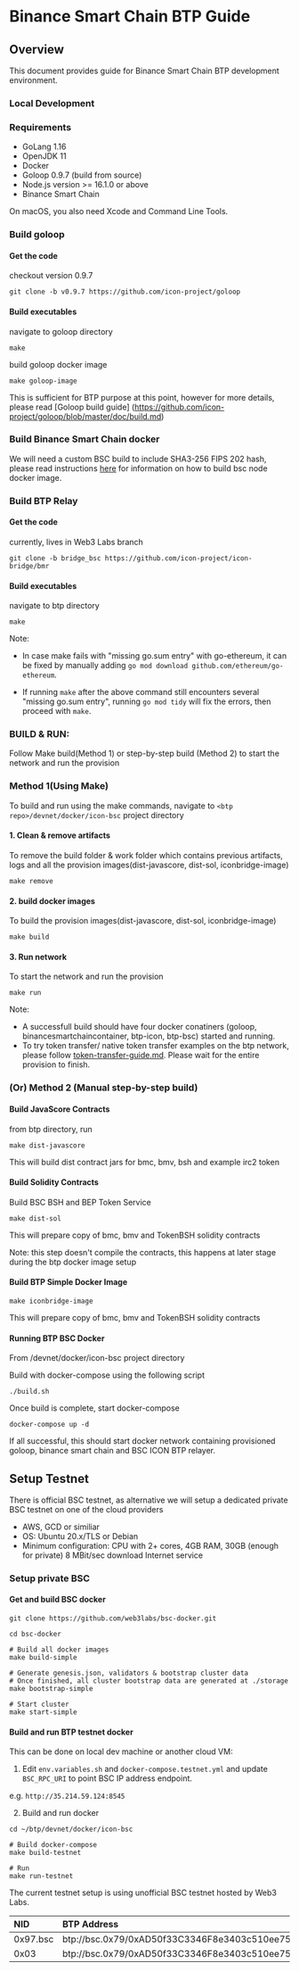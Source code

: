 # Binance Smart Chain BTP Guide

## Overview

This document provides guide for Binance Smart Chain BTP development environment.

### Local Development

### Requirements

- GoLang 1.16
- OpenJDK 11
- Docker
- Goloop 0.9.7 (build from source)
- Node.js version >= 16.1.0 or above
- Binance Smart Chain

On macOS, you also need Xcode and Command Line Tools.

### Build goloop

#### Get the code
checkout version 0.9.7
```
git clone -b v0.9.7 https://github.com/icon-project/goloop 
```

#### Build executables
navigate to goloop directory
```
make
```

build goloop docker image
```
make goloop-image
```

This is sufficient for BTP purpose at this point, however for more details, please read [Goloop build guide] (https://github.com/icon-project/goloop/blob/master/doc/build.md)

### Build Binance Smart Chain docker

We will need a custom BSC build to include SHA3-256 FIPS 202 hash,
please read instructions [here](https://github.com/icon-project/icon-bridge/bmr/tree/bridge_bsc/devnet)
for information on how to build bsc node docker image.

### Build BTP Relay

#### Get the code
currently, lives in Web3 Labs branch
```
git clone -b bridge_bsc https://github.com/icon-project/icon-bridge/bmr 
```

#### Build executables
navigate to btp directory
```
make
```

Note: 
- In case make fails with "missing go.sum entry" with go-ethereum, it can be fixed by manually adding `go mod download github.com/ethereum/go-ethereum`.

- If running `make` after the above command still encounters several "missing go.sum entry", running `go mod tidy` will fix the errors, then proceed with `make`.

### BUILD & RUN:
Follow Make build(Method 1) or step-by-step build (Method 2) to start the network and run the provision

### Method 1(Using Make)
To build and run using the make commands, navigate to  `<btp repo>/devnet/docker/icon-bsc` project directory
#### 1. Clean & remove artifacts
To remove the build folder & work folder which contains previous artifacts, logs and all the provision images(dist-javascore, dist-sol, iconbridge-image)
    
    make remove

#### 2. build docker images
To build the provision images(dist-javascore, dist-sol, iconbridge-image)
    
    make build

#### 3. Run network
To start the network and run the provision
    
    make run

Note:
 - A successfull build should have four docker conatiners (goloop, binancesmartchaincontainer, btp-icon, btp-bsc) started and running.
 - To try token transfer/ native token transfer examples on the btp network, please follow [token-transfer-guide.md](https://github.com/icon-project/icon-bridge/bmr/blob/bridge_bsc/doc/token-transfer-guide.md). Please wait for the entire provision to finish.

### (Or) Method 2 (Manual step-by-step build)
#### Build JavaScore Contracts
from btp directory, run
```
make dist-javascore
```
This will build dist contract jars for bmc, bmv, bsh and example irc2 token 

#### Build Solidity Contracts

Build BSC BSH and BEP Token Service

```
make dist-sol
```
This will prepare copy of bmc, bmv and TokenBSH solidity contracts

Note: this step doesn't compile the contracts, this happens at later stage during the btp docker image setup

#### Build BTP Simple Docker Image

```
make iconbridge-image
```
This will prepare copy of bmc, bmv and TokenBSH solidity contracts

#### Running BTP BSC Docker

From <btp repo>/devnet/docker/icon-bsc project directory

Build with docker-compose using the following script
```
./build.sh
```

Once build is complete, start docker-compose
```
docker-compose up -d
```
If all successful, this should start docker network containing provisioned
goloop, binance smart chain and BSC ICON BTP relayer.

## Setup Testnet

There is official BSC testnet, as alternative we will setup a dedicated private BSC testnet on one of the cloud providers

* AWS, GCD or similiar
* OS: Ubuntu 20.x/TLS or Debian
* Minimum configuration: CPU with 2+ cores, 4GB RAM, 30GB (enough for private)
8 MBit/sec download Internet service
  
### Setup private BSC

#### Get and build BSC docker

```
git clone https://github.com/web3labs/bsc-docker.git

cd bsc-docker

# Build all docker images
make build-simple

# Generate genesis.json, validators & bootstrap cluster data
# Once finished, all cluster bootstrap data are generated at ./storage
make bootstrap-simple

# Start cluster
make start-simple
```

#### Build and run BTP testnet docker

This can be done on local dev machine or another cloud VM:

1. Edit `env.variables.sh` and `docker-compose.testnet.yml` and update `BSC_RPC_URI` to point BSC IP address
endpoint.
   
e.g. `http://35.214.59.124:8545`
    
2. Build and run docker

```
cd ~/btp/devnet/docker/icon-bsc

# Build docker-compose
make build-testnet

# Run
make run-testnet
```

The current testnet setup is using unofficial BSC testnet hosted by Web3 Labs. 

| NID | BTP Address   | RPC Endpoint                                          |
|:-----|:--------|:-----------------------------------------------------|
| 0x97.bsc  | btp://bsc.0x79/0xAD50f33C3346F8e3403c510ee75FEBA1D904fa3F  | ws://35.214.59.124:8546                           |
| 0x03  | btp://bsc.0x79/0xAD50f33C3346F8e3403c510ee75FEBA1D904fa3F  | https://btp.net.solidwallet.io/api/v3/icon_dex
